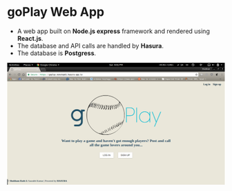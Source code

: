 # goPlay Web App

- A web app built on **Node.js express** framework and rendered using **React.js**.
- The database and API calls are handled by **Hasura**.
- The database is **Postgress**.

![Home Page](home.png?raw=true "goPlay")
